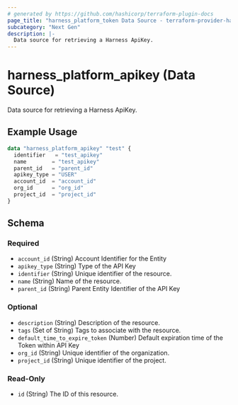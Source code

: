 ```yaml
---
# generated by https://github.com/hashicorp/terraform-plugin-docs
page_title: "harness_platform_token Data Source - terraform-provider-harness"
subcategory: "Next Gen"
description: |-
  Data source for retrieving a Harness ApiKey.
---
```


# harness_platform_apikey (Data Source)

Data source for retrieving a Harness ApiKey.

## Example Usage

```terraform
data "harness_platform_apikey" "test" {
  identifier   = "test_apikey"
  name        = "test_apikey"
  parent_id   = "parent_id"
  apikey_type = "USER"
  account_id  = "account_id"
  org_id      = "org_id"
  project_id  = "project_id"
}
```

<!-- schema generated by tfplugindocs -->
## Schema

### Required

- `account_id` (String) Account Identifier for the Entity
- `apikey_type` (String) Type of the API Key
- `identifier` (String) Unique identifier of the resource.
- `name` (String) Name of the resource.
- `parent_id` (String) Parent Entity Identifier of the API Key

### Optional

- `description` (String) Description of the resource.
- `tags` (Set of String) Tags to associate with the resource.
- `default_time_to_expire_token` (Number) Default expiration time of the Token within API Key
- `org_id` (String) Unique identifier of the organization.
- `project_id` (String) Unique identifier of the project.

### Read-Only

- `id` (String) The ID of this resource.
